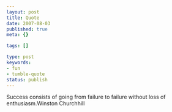 ```yaml
---
layout: post
title: Quote
date: 2007-08-03
published: true
meta: {}

tags: []

type: post
keywords:
- fun
- tumble-quote
status: publish
---
```

<!-- blockquote  -->Success consists of going from failure to failure without loss of enthusiasm.<!-- endblockquote  -->Winston Churchhill
